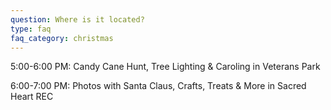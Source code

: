 ```yaml
---
question: Where is it located?
type: faq
faq_category: christmas
---
```

5:00-6:00 PM: Candy Cane Hunt, Tree Lighting & Caroling in Veterans Park

6:00-7:00 PM: Photos with Santa Claus, Crafts, Treats & More in Sacred Heart REC